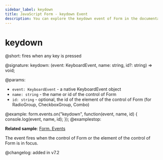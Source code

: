 ```yaml
---
sidebar_label: keydown 
title: JavaScript Form - keydown Event
description: You can explore the keydown event of Form in the documentation of the DHTMLX JavaScript UI library. Browse developer guides and API reference, try out code examples and live demos, and download a free 30-day evaluation version of DHTMLX Suite.
---
```


# keydown

@short: fires when any key is pressed

@signature: keydown: (event: KeyboardEvent, name: string, id?: string) => void;

@params:
- `event: KeyboardEvent` - a native KeyboardEvent object
- `name: string` - the name or id of the control of Form
- `id: string` - optional, the id of the element of the control of Form (for RadioGroup, CheckboxGroup, Combo)

@example:
form.events.on("keydown", function(event, name, id) {
    console.log(event, name, id);
});
@examplestop:

**Related sample**: [Form. Events](https://snippet.dhtmlx.com/vyipsaoa)

The event fires when the control of Form or the element of the control of Form is in focus.

@changelog: added in v7.2
